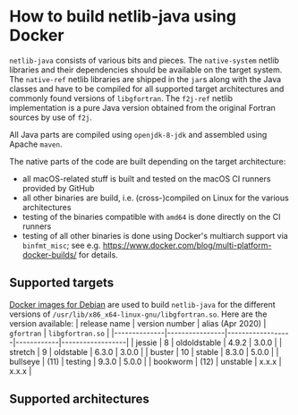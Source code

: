 # How to build netlib-java using Docker

`netlib-java` consists of various bits and pieces.
The `native-system` netlib libraries and their dependencies should be available on the target system.
The `native-ref` netlib libraries are shipped in the `jar`s along with the Java classes
and have to be compiled for all supported target architectures and commonly found versions of `libgfortran`.
The `f2j-ref` netlib implementation is a pure Java version obtained from the original Fortran sources by
use of `f2j`.

All Java parts are compiled using `openjdk-8-jdk` and assembled using Apache `maven`.

The native parts of the code are built depending on the target architecture:
- all macOS-related stuff is built and tested on the macOS CI runners provided by GitHub
- all other binaries are build, i.e. (cross-)compiled on Linux for the various architectures
- testing of the binaries compatible with `amd64` is done directly on the CI runners
- testing of all other binaries is done using Docker's multiarch support via `binfmt_misc`;
  see e.g. https://www.docker.com/blog/multi-platform-docker-builds/ for details.

## Supported targets

[Docker images for Debian](https://hub.docker.com/_/debian) are used to build `netlib-java`
for the different versions of `/usr/lib/x86_x64-linux-gnu/libgfortran.so`.
Here are the version available:
| release name | version number | alias (Apr 2020) | `gfortran` | `libgfortran.so` |
|--------------|----------------|------------------|------------|------------------|
| jessie       | 8              | oldoldstable     | 4.9.2      | 3.0.0            |
| stretch      | 9              | oldstable        | 6.3.0      | 3.0.0            |
| buster       | 10             | stable           | 8.3.0      | 5.0.0            |
| bullseye     | (11)           | testing          | 9.3.0      | 5.0.0            |
| bookworm     | (12)           | unstable         | x.x.x      | x.x.x            |

## Supported architectures

